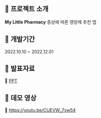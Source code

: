 ## 📍 프로젝트 소개
**My Little Pharmacy**
증상에 따른 영양제 추천 앱
## 📍 개발기간
2022.10.10 ~ 2022.12.01
## 📍 발표자료
🔗 [PPT](./MyLittlePharmacy.pptx)
## 📍 데모 영상
🔗 https://youtu.be/CUEVW_7xw54
